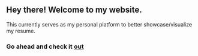 ## Hey there! Welcome to my website.

This currently serves as my personal platform to better showcase/visualize my resume.


### Go ahead and check it [out](https://shreyshah977.github.io/)
